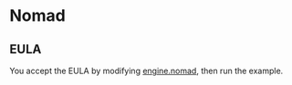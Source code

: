 # Nomad

## EULA

You accept the EULA by modifying [engine.nomad](./engine.nomad),
then run the example.
